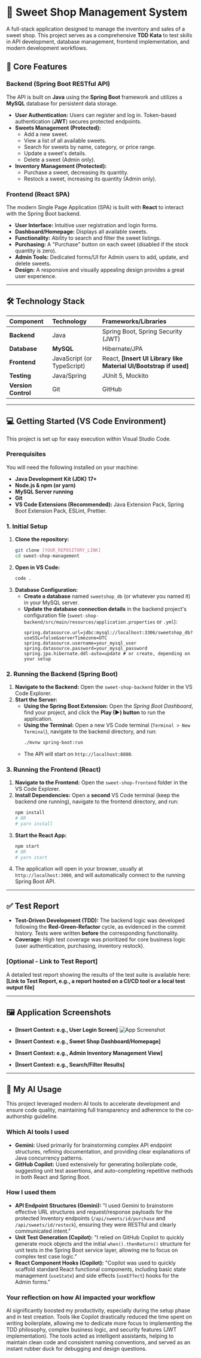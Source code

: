 # 🍬 Sweet Shop Management System

A full-stack application designed to manage the inventory and sales of a sweet shop. This project serves as a comprehensive **TDD Kata** to test skills in API development, database management, frontend implementation, and modern development workflows.

## 🚀 Core Features

### Backend (Spring Boot RESTful API)

The API is built on **Java** using the **Spring Boot** framework and utilizes a **MySQL** database for persistent data storage.

* **User Authentication:** Users can register and log in. Token-based authentication (**JWT**) secures protected endpoints.
* **Sweets Management (Protected):**
    * Add a new sweet.
    * View a list of all available sweets.
    * Search for sweets by name, category, or price range.
    * Update a sweet's details.
    * Delete a sweet (Admin only).
* **Inventory Management (Protected):**
    * Purchase a sweet, decreasing its quantity.
    * Restock a sweet, increasing its quantity (Admin only).

### Frontend (React SPA)

The modern Single Page Application (SPA) is built with **React** to interact with the Spring Boot backend.

* **User Interface:** Intuitive user registration and login forms.
* **Dashboard/Homepage:** Displays all available sweets.
* **Functionality:** Ability to search and filter the sweet listings.
* **Purchasing:** A "Purchase" button on each sweet (disabled if the stock quantity is zero).
* **Admin Tools:** Dedicated forms/UI for Admin users to add, update, and delete sweets.
* **Design:** A responsive and visually appealing design provides a great user experience.

***

## 🛠️ Technology Stack

| Component | Technology | Frameworks/Libraries |
| :--- | :--- | :--- |
| **Backend** | Java | Spring Boot, Spring Security (JWT) |
| **Database** | **MySQL** | Hibernate/JPA |
| **Frontend** | JavaScript (or TypeScript) | React, **[Insert UI Library like Material UI/Bootstrap if used]** |
| **Testing** | Java/Spring | JUnit 5, Mockito |
| **Version Control** | Git | GitHub |

***

## 💻 Getting Started (VS Code Environment)

This project is set up for easy execution within Visual Studio Code.

### Prerequisites

You will need the following installed on your machine:

* **Java Development Kit (JDK) 17+**
* **Node.js & npm (or yarn)**
* **MySQL Server running**
* **Git**
* **VS Code Extensions (Recommended):** Java Extension Pack, Spring Boot Extension Pack, ESLint, Prettier.

### 1. Initial Setup

1.  **Clone the repository:**
    ```bash
    git clone [YOUR_REPOSITORY_LINK]
    cd sweet-shop-management
    ```
2.  **Open in VS Code:**
    ```bash
    code .
    ```
3.  **Database Configuration:**
    * **Create a database** named `sweetshop_db` (or whatever you named it) in your MySQL server.
    * **Update the database connection details** in the backend project's configuration file (`sweet-shop-backend/src/main/resources/application.properties` or `.yml`):
        ```properties
        spring.datasource.url=jdbc:mysql://localhost:3306/sweetshop_db?useSSL=false&serverTimezone=UTC
        spring.datasource.username=your_mysql_user
        spring.datasource.password=your_mysql_password
        spring.jpa.hibernate.ddl-auto=update # or create, depending on your setup
        ```

### 2. Running the Backend (Spring Boot)

1.  **Navigate to the Backend:** Open the `sweet-shop-backend` folder in the VS Code Explorer.
2.  **Start the Server:**
    * **Using the Spring Boot Extension:** Open the *Spring Boot Dashboard*, find your project, and click the **Play (▶) button** to run the application.
    * **Using the Terminal:** Open a new VS Code terminal (`Terminal > New Terminal`), navigate to the backend directory, and run:
        ```bash
        ./mvnw spring-boot:run
        ```
    * The API will start on `http://localhost:8080`.

### 3. Running the Frontend (React)

1.  **Navigate to the Frontend:** Open the `sweet-shop-frontend` folder in the VS Code Explorer.
2.  **Install Dependencies:** Open a **second** VS Code terminal (keep the backend one running), navigate to the frontend directory, and run:
    ```bash
    npm install 
    # OR 
    # yarn install
    ```
3.  **Start the React App:**
    ```bash
    npm start 
    # OR 
    # yarn start
    ```
4.  The application will open in your browser, usually at `http://localhost:3000`, and will automatically connect to the running Spring Boot API.

***

## ✅ Test Report

* **Test-Driven Development (TDD):** The backend logic was developed following the **Red-Green-Refactor** cycle, as evidenced in the commit history. Tests were written **before** the corresponding functionality.
* **Coverage:** High test coverage was prioritized for core business logic (user authentication, purchasing, inventory restock).

### **[Optional - Link to Test Report]**

A detailed test report showing the results of the test suite is available here: **[Link to Test Report, e.g., a report hosted on a CI/CD tool or a local test output file]**

***

## 🖼️ Application Screenshots

* **[Insert Context: e.g., User Login Screen]**
  ![App Screenshot]([https://raw.githubusercontent.com/USERNAME/REPO/main/assets/screenshot.png](https://github.com/BhartiGangwar/sweet-shop-incubyte/blob/main/Screenshots/demo_1.jpg?raw=true))

    
* **[Insert Context: e.g., Sweet Shop Dashboard/Homepage]**
    
* **[Insert Context: e.g., Admin Inventory Management View]**
    
* **[Insert Context: e.g., Search/Filter Results]**
    

***

## 🤖 My AI Usage

This project leveraged modern AI tools to accelerate development and ensure code quality, maintaining full transparency and adherence to the co-authorship guideline.

### Which AI tools I used

* **Gemini:** Used primarily for brainstorming complex API endpoint structures, refining documentation, and providing clear explanations of Java concurrency patterns.
* **GitHub Copilot:** Used extensively for generating boilerplate code, suggesting unit test assertions, and auto-completing repetitive methods in both React and Spring Boot.

### How I used them

* **API Endpoint Structures (Gemini):** "I used Gemini to brainstorm effective URL structures and request/response payloads for the protected Inventory endpoints (`/api/sweets/id/purchase` and `/api/sweets/id/restock`), ensuring they were RESTful and clearly communicated intent."
* **Unit Test Generation (Copilot):** "I relied on GitHub Copilot to quickly generate mock objects and the initial `when().thenReturn()` structure for unit tests in the Spring Boot service layer, allowing me to focus on complex test case logic."
* **React Component Hooks (Copilot):** "Copilot was used to quickly scaffold standard React functional components, including basic state management (`useState`) and side effects (`useEffect`) hooks for the Admin forms."

### Your reflection on how AI impacted your workflow

AI significantly boosted my productivity, especially during the setup phase and in test creation. Tools like Copilot drastically reduced the time spent on writing boilerplate, allowing me to dedicate more focus to implementing the TDD philosophy, complex business logic, and security features (JWT implementation). The tools acted as intelligent assistants, helping to maintain clean code and consistent naming conventions, and served as an instant rubber duck for debugging and design questions.

